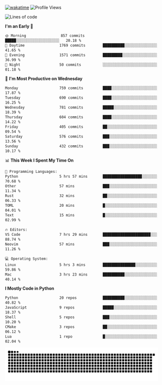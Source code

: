 [![wakatime](https://wakatime.com/badge/user/b920b284-3cde-4cd4-b72e-f7f22d050b16.svg)](https://wakatime.com/@b920b284-3cde-4cd4-b72e-f7f22d050b16)
![Profile Views](http://img.shields.io/badge/Profile%20Views-4586-blue)
<!--START_SECTION:waka-->
![Lines of code](https://img.shields.io/badge/From%20Hello%20World%20I%27ve%20Written-3.8%20million%20lines%20of%20code-blue)

**I'm an Early 🐤** 

```text
🌞 Morning                857 commits         █████░░░░░░░░░░░░░░░░░░░░   20.18 % 
🌆 Daytime                1769 commits        ██████████░░░░░░░░░░░░░░░   41.65 % 
🌃 Evening                1571 commits        █████████░░░░░░░░░░░░░░░░   36.99 % 
🌙 Night                  50 commits          ░░░░░░░░░░░░░░░░░░░░░░░░░   01.18 % 
```
📅 **I'm Most Productive on Wednesday** 

```text
Monday                   759 commits         ████░░░░░░░░░░░░░░░░░░░░░   17.87 % 
Tuesday                  690 commits         ████░░░░░░░░░░░░░░░░░░░░░   16.25 % 
Wednesday                781 commits         █████░░░░░░░░░░░░░░░░░░░░   18.39 % 
Thursday                 604 commits         ████░░░░░░░░░░░░░░░░░░░░░   14.22 % 
Friday                   405 commits         ██░░░░░░░░░░░░░░░░░░░░░░░   09.54 % 
Saturday                 576 commits         ███░░░░░░░░░░░░░░░░░░░░░░   13.56 % 
Sunday                   432 commits         ███░░░░░░░░░░░░░░░░░░░░░░   10.17 % 
```


📊 **This Week I Spent My Time On** 

```text
💬 Programming Languages: 
Python                   5 hrs 57 mins       ██████████████████░░░░░░░   70.68 % 
Other                    57 mins             ███░░░░░░░░░░░░░░░░░░░░░░   11.34 % 
Rust                     32 mins             ██░░░░░░░░░░░░░░░░░░░░░░░   06.33 % 
TOML                     20 mins             █░░░░░░░░░░░░░░░░░░░░░░░░   04.01 % 
Text                     15 mins             █░░░░░░░░░░░░░░░░░░░░░░░░   02.99 % 

🔥 Editors: 
VS Code                  7 hrs 29 mins       ██████████████████████░░░   88.74 % 
Neovim                   57 mins             ███░░░░░░░░░░░░░░░░░░░░░░   11.26 % 

💻 Operating System: 
Linux                    5 hrs 3 mins        ███████████████░░░░░░░░░░   59.86 % 
Mac                      3 hrs 23 mins       ██████████░░░░░░░░░░░░░░░   40.14 % 
```

**I Mostly Code in Python** 

```text
Python                   20 repos            ██████████░░░░░░░░░░░░░░░   40.82 % 
JavaScript               9 repos             █████░░░░░░░░░░░░░░░░░░░░   18.37 % 
Shell                    5 repos             ███░░░░░░░░░░░░░░░░░░░░░░   10.20 % 
CMake                    3 repos             ██░░░░░░░░░░░░░░░░░░░░░░░   06.12 % 
Lua                      1 repo              █░░░░░░░░░░░░░░░░░░░░░░░░   02.04 % 
```




<!--END_SECTION:waka-->
![Snake animation](https://raw.githubusercontent.com/timmypidashev/timmypidashev/main/commits.svg)
